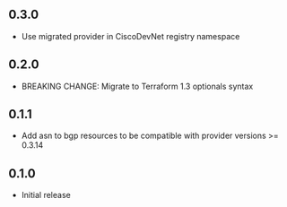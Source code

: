 ## 0.3.0

- Use migrated provider in CiscoDevNet registry namespace

## 0.2.0

- BREAKING CHANGE: Migrate to Terraform 1.3 optionals syntax

## 0.1.1

- Add asn to bgp resources to be compatible with provider versions >= 0.3.14

## 0.1.0

- Initial release

